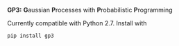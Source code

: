 **GP3:** **G**aussian **P**rocesses with **P**robabilistic **P**rogramming

Currently compatible with Python 2.7. Install with

```pip install gp3```
